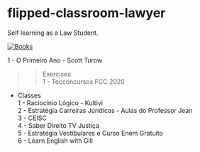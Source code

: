 # flipped-classroom-lawyer
Self learning as a Law Student.  



[![Books](books.gif "Books")](https://media.giphy.com/media/cioTjsoL8gNS8/giphy.gif)  

1 - O Primeiro Ano - Scott Turow  

>> Exercises   
1 - Tecconcursos FCC 2020   


* Classes  
1 - Raciocínio Lógico - Kultivi  
2 - Estratégia Carreiras Júridicas - Aulas do Professor Jean  
3 - CEISC   
4 - Saber Direito TV Justiça  
5 - Estratégia Vestibulares e Curso Enem Gratuito  
6 - Learn English with Gill  


